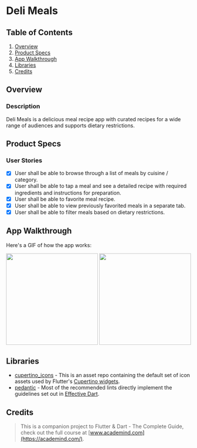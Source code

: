 # Deli Meals

## Table of Contents
1. [Overview](#Overview)
2. [Product Specs](#Product-Specs)
3. [App Walkthrough](#App-Walkthrough)
4. [Libraries](#Libraries)
5. [Credits](#Credits)

## Overview
### Description

Deli Meals is a delicious meal recipe app with curated recipes for a wide range of audiences and supports dietary restrictions.

## Product Specs
### User Stories

- [x] User shall be able to browse through a list of meals by cuisine / category.
- [x] User shall be able to tap a meal and see a detailed recipe with required ingredients and instructions for preparation.
- [x] User shall be able to favorite meal recipe.
- [x] User shall be able to view previously favorited meals in a separate tab.
- [x] User shall be able to filter meals based on dietary restrictions.

## App Walkthrough

Here's a GIF of how the app works:

<img src="https://github.com/py415/app-resources/blob/master/flutter/ios/flutter-ios-deli-meals.gif" width=250>

<img src="https://github.com/py415/app-resources/blob/master/flutter/android/flutter-android-deli-meals.gif" width=250>

## Libraries

- [cupertino_icons](https://github.com/flutter/cupertino_icons) - This is an asset repo containing the default set of icon assets used by Flutter's [Cupertino widgets](https://github.com/flutter/flutter/tree/master/packages/flutter/lib/src/cupertino).
- [pedantic](https://github.com/dart-lang/pedantic) - Most of the recommended lints directly implement the guidelines set out in [Effective Dart](https://dart.dev/guides/language/effective-dart).

## Credits

>This is a companion project to Flutter & Dart - The Complete Guide, check out the full course at [www.academind.com](https://academind.com/).
